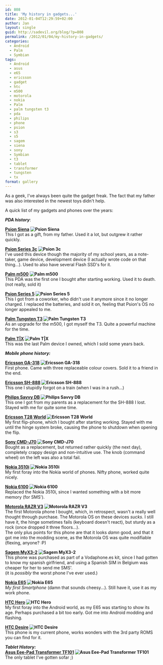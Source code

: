 ```yaml
---
id: 808
title: 'My history in gadgets...'
date: 2012-01-04T12:29:59+02:00
author: Jan
layout: single
guid: http://sadevil.org/blog/?p=808
permalink: /2012/01/04/my-history-in-gadgets/
categories:
  - Android
  - Palm
  - Symbian
tags:
  - Android
  - asus
  - e65
  - ericsson
  - gadget
  - htc
  - m500
  - motorola
  - nokia
  - Palm
  - palm tungsten t3
  - pda
  - philips
  - phone
  - psion
  - s3
  - s5
  - sagem
  - siena
  - sony
  - Symbian
  - t3
  - tablet
  - transformer
  - tungsten
  - tx
format: gallery
---
```

As a geek, I've always been quite the gadget freak. The fact that my father was also interested in the newest toys didn't help.

A quick list of my gadgets and phones over the years:

**_PDA history_**:

**[Psion Siena](http://en.wikipedia.org/wiki/Psion_Siena) ![Psion Siena](/assets/images/2012/01/240px-Psion_Siena_512k_4f08.jpg "Psion Siena")**  
This I got as a gift, from my father. Used it a lot, but outgrew it rather quickly.

**[Psion Series 3c](http://en.wikipedia.org/wiki/Psion_Series_3c) ![Psion 3c](/assets/images/2012/01/Psion_3c_open_17o06-300x258.jpg "Psion 3c")**  
I've used this device though the majority of my school years, as a note-taker, game device, development device (I actually wrote code on that thing...). Used to also have several Flash SSD's for it.

**[Palm m500](http://en.wikipedia.org/wiki/Palm_m500) ![Palm m500](/assets/images/2012/01/palm-m500.jpg "Palm m500")**  
This PDA was the first one I bought after starting working. Used it to death. (not really, sold it)

**[Psion Series 5](http://en.wikipedia.org/wiki/Psion_Series_5) ![Psion Series 5](/assets/images/2012/01/series51.jpeg "Psion Series 5")**  
This I got from a coworker, who didn't use it anymore since it no longer charged. I replaced the batteries, and sold it on, feeling that Psion's OS no longer appealed to me.

**[Palm Tungsten T3](http://en.wikipedia.org/wiki/Tungsten_T3#Tungsten_T3) ![Palm Tungsten T3](/assets/images/2012/01/palm-t3-249x300.jpg "Palm Tungsten T3")**  
As an upgrade for the m500, I got myself the T3. Quite a powerful machine for the time.

**[Palm T|X](http://en.wikipedia.org/wiki/Palm_TX) ![Palm T|X](/assets/images/2012/01/tx_1.png "Palm T|X")**  
This was the last Palm device I owned, which I sold some years back.

**_Mobile phone history:_**

**[Ericsson GA-318](http://www.gsmarena.com/ericsson_ga_318-99.php) ![Ericsson GA-318](/assets/images/2012/01/erga318b.gif "Ericsson GA-318")**  
First phone. Came with three replaceable colour covers. Sold it to a friend in the end.

**[Ericsson SH-888](http://www.gsmarena.com/ericsson_sh_888-112.php) ![Ericsson SH-888](/assets/images/2012/01/ersh888b.gif "Ericsson SH-888")**  
This one I stupidly forgot on a train (when I was in a rush...)

**[Philips Savvy DB](http://www.gsmarena.com/philips_savvy_db-151.php) ![Philips Savvy DB](/assets/images/2012/01/phsavdbb.gif "Philips Savvy DB")**  
This one I got from my parents as a replacement for the SH-888 I lost. Stayed with me for quite some time.

**[Ericsson T28 World](http://www.gsmarena.com/ericsson_t28_world-118.php) ![Ericsson T28 World](/assets/images/2012/01/ert28wb.gif "Ericsson T28 World")**  
My first flip-phone, which I bought after starting working. Stayed with me until the hinge system broke, causing the phone to shutdown when opening the flip.

**[Sony CMD-J70](http://www.gsmarena.com/sony_cmd_j70-280.php) ![Sony CMD-J70](/assets/images/2012/01/soj70.gif "Sony CMD-J70")**  
Bought as a replacement, but returned rather quickly (the next day), completely crappy design and non-intuitive use. The knob (command wheel) on the left was also a total fail.

**[Nokia 3510i](http://www.gsmarena.com/nokia_3510i-344.php) ![Nokia 3510i](/assets/images/2012/01/no3510i_00.jpg "Nokia 3510i")**  
My first foray into the Nokia world of phones. Nifty phone, worked quite nicely.

**[Nokia 6100](http://www.gsmarena.com/nokia_6100-368.php) ![Nokia 6100](/assets/images/2012/01/no6100_00.jpg "Nokia 6100")**  
Replaced the Nokia 3510i, since I wanted something with a bit more memory (for SMS').

**[Motorola RAZR V3](http://www.gsmarena.com/motorola_razr_v3-853.php) ![Motorola RAZR V3](/assets/images/2012/01/motorolav3_black.jpg "Motorola RAZR V3")**  
The first Motorola phone I bought, which, in retrospect, wasn't a really well thought through purchase. The Motorola OS on these devices _sucks_. I still have it, the hinge sometimes fails (keyboard doesn't react), but sturdy as a rock (once dropped it three floors...).  
The only plus points for this phone are that it looks _damn_ good, and that it got me into the modding scene, as the Motorola OS was quite modifiable (flexing, anyone? :P)

**[Sagem MyX3-2](http://www.gsmarena.com/sagem_my_x3_2-631.php) ![Sagem MyX3-2](/assets/images/2012/01/samyx32_00.jpg "Sagem MyX3-2")**  
This phone was purchased as part of a Vodaphone.es kit, since I had gotten to know my spanish girlfriend, and using a Spanish SIM in Belgium was cheaper for her to send me SMS'.  
(it is _possibly_ the worst phone I've ever used.)

**[Nokia E65](http://www.gsmarena.com/nokia_e65-1860.php) ![Nokia E65](/assets/images/2012/01/nokia-e65-00.jpg "Nokia E65")**  
_My first Smartphone_ (damn that sounds cheesy...). Still have it, use it as my work phone.

**[HTC Hero](http://www.gsmarena.com/htc_hero-2861.php) ![HTC Hero](/assets/images/2012/01/htc-hero-0.jpg "HTC Hero")**  
My first foray into the Android world, as my E65 was starting to show its age. Perhaps purchased a bit too early. Got me into Android modding and flashing.

**[HTC Desire](http://www.gsmarena.com/htc_desire-3077.php) ![HTC Desire](/assets/images/2012/01/HTC-Desire-1.jpg "HTC Desire")**  
This phone is my current phone, works wonders with the 3rd party ROMS you can find for it.

**_Tablet History:_**  
**[Asus Eee-Pad Transformer TF101](http://www.gsmarena.com/asus_eee_pad_transformer_tf101-3936.php) ![Asus Eee-Pad Transformer TF101](/assets/images/2012/01/asus-transformer-1.jpg "Asus Eee-Pad Transformer TF101")**  
The only tablet I've gotten sofar ;)